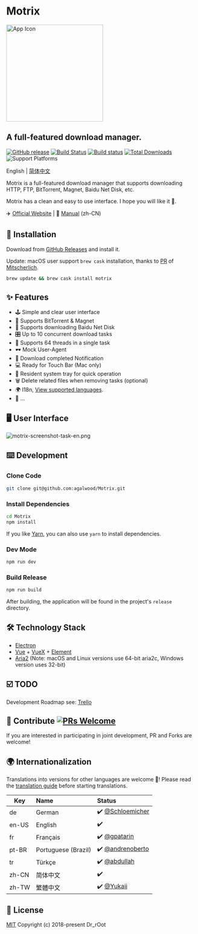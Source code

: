 # Motrix

<a href="https://motrix.app">
  <img src="https://cdn.nlark.com/yuque/0/2018/png/129147/1543735425232-a5d2c99f-d788-43e4-9781-558ff6d21027.png" width="256" alt="App Icon" />
</a>

## A full-featured download manager.
[![GitHub release](https://img.shields.io/github/release/agalwood/Motrix.svg)](https://github.com/agalwood/Motrix/releases) [![Build Status](https://travis-ci.org/agalwood/Motrix.svg?branch=master)](https://travis-ci.org/agalwood/Motrix) [![Build status](https://ci.appveyor.com/api/projects/status/l11d5h05xwwcvoux/branch/master?svg=true)](https://ci.appveyor.com/project/agalwood/motrix/branch/master) [![Total Downloads](https://img.shields.io/github/downloads/agalwood/Motrix/total.svg)](https://github.com/agalwood/Motrix/releases) ![Support Platforms](https://camo.githubusercontent.com/a50c47295f350646d08f2e1ccd797ceca3840e52/68747470733a2f2f696d672e736869656c64732e696f2f62616467652f706c6174666f726d2d6d61634f5325323025374325323057696e646f77732532302537432532304c696e75782d6c69676874677265792e737667)

English | [简体中文](./README-CN.md)

Motrix is a full-featured download manager that supports downloading HTTP, FTP, BitTorrent, Magnet, Baidu Net Disk, etc.

Motrix has a clean and easy to use interface. I hope you will like it 👻.

✈️ [Official Website](https://motrix.app) | 📖 [Manual](http://motrix.app/support/issues) (zh-CN)

## 💽 Installation
Download from [GitHub Releases](https://github.com/agalwood/Motrix/releases) and install it.

Update: macOS user support `brew cask` installation, thanks to [PR](https://github.com/Homebrew/homebrew-cask/pull/59494) of [Mitscherlich](https://github.com/Mitscherlich).

```bash
brew update && brew cask install motrix
```

## ✨ Features
- 🕹 Simple and clear user interface
- 🦄 Supports BitTorrent & Magnet
- 💾 Supports downloading Baidu Net Disk
- 🎛 Up to 10 concurrent download tasks
- 🚀 Supports 64 threads in a single task
- 🕶 Mock User-Agent
- 🔔 Download completed Notification
- 💻 Ready for Touch Bar (Mac only)
- 🤖 Resident system tray for quick operation
- 🗑 Delete related files when removing tasks (optional)
- 🌍 I18n, [View supported languages](#-internationalization).
- 🎏 ...

## 🖥 User Interface
![motrix-screenshot-task-en.png](https://cdn.nlark.com/yuque/0/2019/png/129147/1550151166169-94b4bfb0-746e-42b8-aad7-0b6890f89abb.png)

## ⌨️ Development

### Clone Code
```bash
git clone git@github.com:agalwood/Motrix.git
```

### Install Dependencies
```bash
cd Motrix
npm install
```
If you like [Yarn](https://yarnpkg.com/), you can also use `yarn` to install dependencies.

### Dev Mode
```bash
npm run dev
```

### Build Release
```bash
npm run build
```
After building, the application will be found in the project's `release` directory.

## 🛠 Technology Stack
- [Electron](https://electronjs.org/)
- [Vue](https://vuejs.org/) + [VueX](https://vuex.vuejs.org/) + [Element](https://element.eleme.io)
- [Aria2](https://aria2.github.io/) (Note: macOS and Linux versions use 64-bit aria2c, Windows version uses 32-bit)

## ☑️ TODO
Development Roadmap see: [Trello](https://trello.com/b/qNUzA0bv/motrix)

## 🤝 Contribute [![PRs Welcome](https://img.shields.io/badge/PRs-welcome-brightgreen.svg?style=flat)](http://makeapullrequest.com)
If you are interested in participating in joint development, PR and Forks are welcome!

## 🌍 Internationalization
Translations into versions for other languages are welcome 🧐! Please read the [translation guide](./CONTRIBUTING.md#-translation-guide) before starting translations.

| Key   | Name                | Status       |
|-------|:--------------------|:-------------|
| de    | German              | ✔️ [@Schloemicher](https://github.com/Schloemicher) |
| en-US | English             | ✔️           |
| fr    | Français            | ✔️ [@gpatarin](https://github.com/gpatarin) |
| pt-BR | Portuguese (Brazil) | ✔️ [@andrenoberto](https://github.com/andrenoberto) |
| tr    | Türkçe              | ✔️ [@abdullah](https://github.com/abdullah) |
| zh-CN | 简体中文             | ✔️           |
| zh-TW | 繁體中文             | ✔️ [@Yukaii](https://github.com/Yukaii) |

## 📜 License
[MIT](https://opensource.org/licenses/MIT) Copyright (c) 2018-present Dr_rOot
